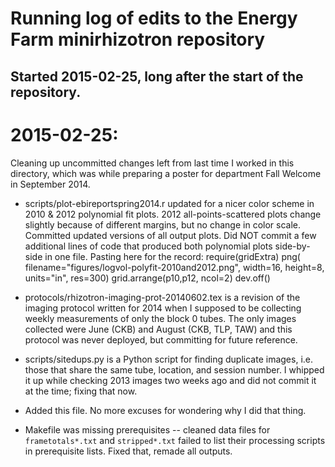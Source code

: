 # Running log of edits to the Energy Farm minirhizotron repository

## Started 2015-02-25, long after the start of the repository.

# 2015-02-25:

Cleaning up uncommitted changes left from last time I worked in this directory, which was while preparing a poster for department Fall Welcome in September 2014. 

* scripts/plot-ebireportspring2014.r updated for a nicer color scheme in 2010 & 2012 polynomial fit plots. 2012 all-points-scattered plots change slightly because of different margins, but no change in color scale. Committed updated versions of all output plots. Did NOT commit a few additional lines of code that produced both polynomial plots side-by-side in one file. Pasting here for the record:
	require(gridExtra)
	png(
		filename="figures/logvol-polyfit-2010and2012.png",
		width=16,
		height=8,
		units="in",
		res=300)
	grid.arrange(p10,p12, ncol=2)
	dev.off()

* protocols/rhizotron-imaging-prot-20140602.tex is a revision of the imaging protocol written for 2014 when I supposed to be collecting weekly measurements of only the block 0 tubes. The only images collected were June (CKB) and August (CKB, TLP, TAW) and this protocol was never deployed, but committing for future reference.

* scripts/sitedups.py is a Python script for finding duplicate images, i.e. those that share the same tube, location, and session number. I whipped it up while checking 2013 images two weeks ago and did not commit it at the time; fixing that now.

* Added this file. No more excuses for wondering why I did that thing.

* Makefile was missing prerequisites -- cleaned data files for `frametotals*.txt` and `stripped*.txt`  failed to list their processing scripts in prerequisite lists. Fixed that, remade all outputs.


